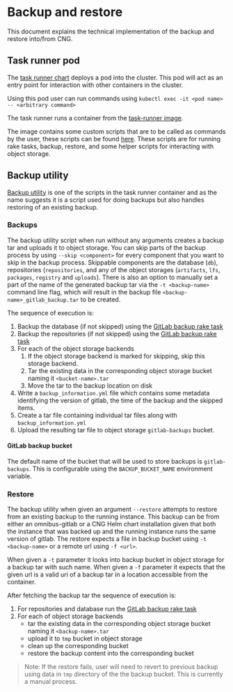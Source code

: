 # Backup and restore

This document explains the technical implementation of the backup and restore into/from CNG.

## Task runner pod
The [task runner chart](../../charts/gitlab/charts/task-runner) deploys a pod into the cluster. This pod will act as an entry point for interaction with other containers in the cluster.

Using this pod user can run commands using `kubectl exec -it <pod name> -- <arbitrary command>`

The task runner runs a container from the [task-runner image](https://gitlab.com/gitlab-org/build/CNG/tree/master/gitlab-task-runner).

The image contains some custom scripts that are to be called as commands by the user, these scripts can be found [here](https://gitlab.com/gitlab-org/build/CNG/tree/master/gitlab-task-runner/scripts). These scripts are for running rake tasks, backup, restore, and some helper scripts for interacting with object storage.

## Backup utility

[Backup utility](https://gitlab.com/gitlab-org/build/CNG/blob/master/gitlab-task-runner/scripts/bin/backup-utility) is one of the scripts
in the task runner container and as the name suggests it is a script used for doing backups but also handles restoring of an existing backup.

### Backups

The backup utility script when run without any arguments creates a backup tar and uploads it to object storage.
You can skip parts of the backup process by using `--skip <component>` for every component that you want to skip in the backup process. Skippable components are the database (`db`), repositories (`repositories`, and any of the object storages (`artifacts`, `lfs`, `packages`, `registry` and `uploads`).
There is also an option to manually set a part of the name of the generated backup tar via the `-t <backup-name>` command line flag, which will result in the backup file `<backup-name>_gitlab_backup.tar` to be created.

The sequence of execution is:

1. Backup the database (if not skipped) using the [GitLab backup rake task](https://gitlab.com/gitlab-org/build/CNG/blob/74dc35d4b481e86330bf6b244f88e5dd8876cc0c/gitlab-task-runner/scripts/bin/backup-utility#L120)
1. Backup the repositories (if not skipped) using the [GitLab backup rake task](https://gitlab.com/gitlab-org/build/CNG/blob/74dc35d4b481e86330bf6b244f88e5dd8876cc0c/gitlab-task-runner/scripts/bin/backup-utility#L123)
1. For each of the object storage backends
   1. If the object storage backend is marked for skipping, skip this storage backend.
   1. Tar the existing data in the corresponding object storage bucket naming it `<bucket-name>.tar`
   1. Move the tar to the backup location on disk
1. Write a `backup_information.yml` file which contains some metadata identifying the version of gitlab, the time of the backup and the skipped items.
1. Create a tar file containing individual tar files along with `backup_information.yml`
1. Upload the resulting tar file to object storage `gitlab-backups` bucket.

#### GitLab backup bucket

The default name of the bucket that will be used to store backups is `gitlab-backups`. This is configurable
using the `BACKUP_BUCKET_NAME` environment variable.

### Restore

The backup utility when given an argument `--restore` attempts to restore from an existing backup to the running instance. This
backup can be from either an omnibus-gitlab or a CNG Helm chart installation given that both the instance that was
backed up and the running instance runs the same version of gitlab. The restore expects a file in backup bucket using `-t <backup-name>` or a remote url using `-f <url>`.

When given a `-t` parameter it looks into backup bucket in object storage for a backup tar with such name. When
given a `-f` parameter it expects that the given url is a valid uri of a backup tar in a location accessible from the container.

After fetching the backup tar the sequence of execution is:
1. For repositories and database run the [GitLab backup rake task](https://gitlab.com/gitlab-org/gitlab-ce/tree/master/lib/tasks/gitlab/backup.rb)
2. For each of object storage backends
   - tar the existing data in the corresponding object storage bucket naming it `<backup-name>.tar`
   - upload it to `tmp` bucket in object storage
   - clean up the corresponding bucket
   - restore the backup content into the corresponding bucket

> Note:  If the restore fails, user will need to revert to previous backup using data in `tmp` directory of the the backup bucket. This is currently a manual process.

